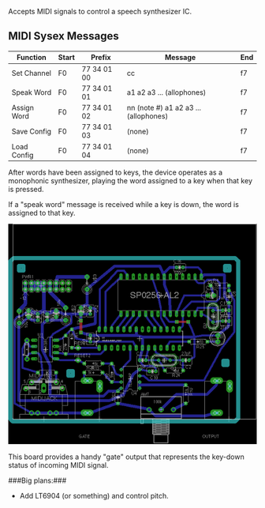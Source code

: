 Accepts MIDI signals to control a speech synthesizer IC.

## MIDI Sysex Messages

Function   | Start | Prefix       | Message | End
-----------|-------|--------------|---------|-------
Set Channel| F0    | 77 34 01 00  | cc | f7
Speak Word | F0    | 77 34 01 01  | a1 a2 a3 ... (allophones) | f7
Assign Word| F0    | 77 34 01 02  | nn (note #) a1 a2 a3 ... (allophones) | f7
Save Config| F0    | 77 34 01 03  | (none) | f7
Load Config| F0    | 77 34 01 04  | (none) | f7

After words have been assigned to keys, the device operates as a monophonic synthesizer, playing the word assigned to a key when that key is pressed.

If a "speak word" message is received while a key is down, the word is assigned to that key.


![midi sp0256-al2 layout](atmega_midi_sp0256-al2.png)

This board provides a handy "gate" output that represents the key-down status of incoming MIDI signal.

###Big plans:###

* Add LT6904 (or something) and control pitch.

